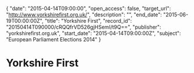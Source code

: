 {
  "date": "2015-04-14T09:00:00", 
  "open_access": false, 
  "target_url": "http://www.yorkshirefirst.org.uk/", 
  "description": "", 
  "end_date": "2015-06-19T00:00:00Z", 
  "title": "Yorkshire First", 
  "record_id": "20150414T090000/cRQQfrVD526gjHSemI/t9Q==", 
  "publisher": "yorkshirefirst.org.uk", 
  "start_date": "2015-04-14T09:00:00Z", 
  "subject": "European Parliament Elections 2014"
}

# Yorkshire First

